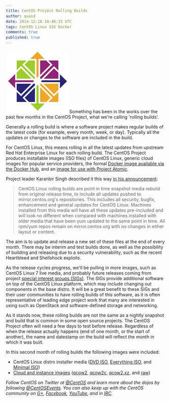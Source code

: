 ```yaml
---
title: CentOS Project Rolling Builds
author: quaid
date: 2014-12-18 18:48:33 UTC
tags: CentOS Linux SIG Docker
comments: true
published: true
---
```


![](/images/blog/CentOS_200x.png)Something has been in the works over the past few months in the CentOS Project, what we're calling 'rolling builds'.

Generally a rolling build is where a software project makes regular builds of the latest code (for example, every month, week, or day). Typically all the updates or changes to the software are included in the build. 

For CentOS Linux, this means rolling in all the latest updates from upstream Red Hat Enterprise Linux for each rolling build. The CentOS Project produces installable images (ISO files) of CentOS Linux, generic cloud images for popular service providers, the formal [Docker image available via the Docker Hub](https://registry.hub.docker.com/_/centos/), and an [image for use with Project Atomic](http://buildlogs.centos.org/rolling/7/isos/x86_64/).

Project leader Karanbir Singh described it this way [in his announcement](http://lists.centos.org/pipermail/centos-announce/2014-December/020807.html):

> CentOS Linux rolling builds are point in time snapshot media rebuild from original release time, to include all updates pushed to mirror.centos.org's repositories. This includes all security, bugfix, enhancement and general updates for CentOS Linux. Machines installed from this media will have all these updates pre-included and will look no different when compared with machines installed with older media that have been yum updated to the same point in time. All rpm/yum repos remain on mirror.centos.org with no changes in either layout or content.

The aim is to update and release a new set of these files at the end of every month. There may be interim and test builds done, as well as the possibility of building and releasing due to a security vulnerability, such as the recent Heartbleed and Shellshock exploits.
    
As the release cycles progress, we'll be pulling in more images, such as CentOS Linux 7 live media, and probably future releases coming from project [special interest groups (SIGs)](http://community.redhat.com/blog/2014/10/CentOS-SIGs-update/).  The SIGs provide additional software on top of the CentOS Linux platform, which may include changing out components in the base distro. It will be a great benefit to these SIGs and their user communities to have rolling builds of this software, as it is often representative of leading edge project work that many are interested in using such as OpenStack and software-defined storage and networking.

As it stands now, these rolling builds are not the same as a nightly snapshot and build that is common in some open source projects. The CentOS Project often will need a few days to test before release. Regardless of when the release actually happens (end of one month, or the start of another), the name and datestamp on the build will reflect the month in which it was built.

In this second month of rolling builds the following images were included:

 * CentOS Linux distro installer media ([DVD ISO](http://buildlogs.centos.org/rolling/7/isos/x86_64/CentOS-7-x86_64-DVD.iso), [Everything ISO](http://buildlogs.centos.org/rolling/7/isos/x86_64/CentOS-7-x86_64-Everything.iso), and [Minimal ISO](http://buildlogs.centos.org/rolling/7/isos/x86_64/CentOS-7-x86_64-Minimal.iso))
 * [Cloud and instance images](http://cloud.centos.org/centos/7/images/) ([qcow2](http://cloud.centos.org/centos/7/images/CentOS-7-x86_64-GenericCloud.qcow2), [qcow2c](http://cloud.centos.org/centos/7/images/CentOS-7-x86_64-GenericCloud.qcow2c), [qcow2.xz](http://cloud.centos.org/centos/7/images/CentOS-7-x86_64-GenericCloud.qcow2.xz), and [raw](http://cloud.centos.org/centos/7/images/CentOS-7-x86_64-GenericCloud.raw))
 
 *Follow CentOS on Twitter at [@CentOS](https://twitter.com/centos) and learn more about the dojos by following [@CentOSEvents](https://twitter.com/centosevents). You can also keep up with the CentOS community on [G+](https://plus.google.com/u/0/b/113258037797946990391/+CentOS/posts),  [Facebook](https://www.facebook.com/groups/centosproject/), [YouTube](https://www.youtube.com/user/TheCentOSProject), and in [IRC](http://wiki.centos.org/irc).*